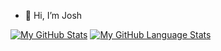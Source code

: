 - 👋 Hi, I’m Josh


[![My GitHub Stats](https://github-readme-stats.vercel.app/api/?username=j05h752&count_private=true&theme=tokyonight&showicons=true)]()
[![My GitHub Language Stats](https://github-readme-stats.vercel.app/api/top-langs/?username=j05h752&langs_count=5&theme=tokyonight)]()

